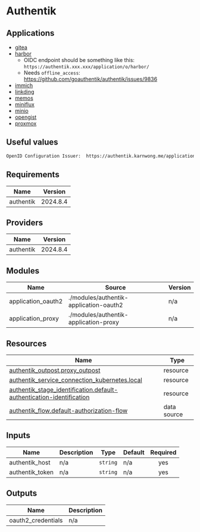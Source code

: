 # Authentik

## Applications

- [gitea](https://docs.goauthentik.io/integrations/services/gitea/)
- [harbor](https://goharbor.io/docs/2.11.0/administration/configure-authentication/oidc-auth/)
  - OIDC endpoint should be something like this: `https://authentik.xxx.xxx/application/o/harbor/`
  - Needs `offline_access`: <https://github.com/goauthentik/authentik/issues/9836>
- [immich](https://immich.app/docs/administration/oauth/)
- [linkding](https://github.com/sissbruecker/linkding/issues/486#issuecomment-1621104061)
- [memos](https://www.usememos.com/docs/advanced-settings/authentik)
- [miniflux](https://miniflux.app/docs/howto.html)
- [minio](https://docs.goauthentik.io/integrations/services/minio/)
- [opengist](https://opengist.io/docs/configuration/oauth-providers.html)
- [proxmox](https://docs.goauthentik.io/integrations/services/proxmox-ve/)

## Useful values

```txt
OpenID Configuration Issuer:  https://authentik.karnwong.me/application/o/$APP/
```

<!-- BEGIN_TF_DOCS -->
## Requirements

| Name | Version |
|------|---------|
| authentik | 2024.8.4 |

## Providers

| Name | Version |
|------|---------|
| authentik | 2024.8.4 |

## Modules

| Name | Source | Version |
|------|--------|---------|
| application\_oauth2 | ./modules/authentik-application-oauth2 | n/a |
| application\_proxy | ./modules/authentik-application-proxy | n/a |

## Resources

| Name | Type |
|------|------|
| [authentik_outpost.proxy_outpost](https://registry.terraform.io/providers/goauthentik/authentik/2024.8.4/docs/resources/outpost) | resource |
| [authentik_service_connection_kubernetes.local](https://registry.terraform.io/providers/goauthentik/authentik/2024.8.4/docs/resources/service_connection_kubernetes) | resource |
| [authentik_stage_identification.default-authentication-identification](https://registry.terraform.io/providers/goauthentik/authentik/2024.8.4/docs/resources/stage_identification) | resource |
| [authentik_flow.default-authorization-flow](https://registry.terraform.io/providers/goauthentik/authentik/2024.8.4/docs/data-sources/flow) | data source |

## Inputs

| Name | Description | Type | Default | Required |
|------|-------------|------|---------|:--------:|
| authentik\_host | n/a | `string` | n/a | yes |
| authentik\_token | n/a | `string` | n/a | yes |

## Outputs

| Name | Description |
|------|-------------|
| oauth2\_credentials | n/a |
<!-- END_TF_DOCS -->
